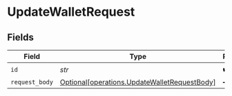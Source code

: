 # UpdateWalletRequest


## Fields

| Field                                                                                              | Type                                                                                               | Required                                                                                           | Description                                                                                        |
| -------------------------------------------------------------------------------------------------- | -------------------------------------------------------------------------------------------------- | -------------------------------------------------------------------------------------------------- | -------------------------------------------------------------------------------------------------- |
| `id`                                                                                               | *str*                                                                                              | :heavy_check_mark:                                                                                 | N/A                                                                                                |
| `request_body`                                                                                     | [Optional[operations.UpdateWalletRequestBody]](../../models/operations/updatewalletrequestbody.md) | :heavy_minus_sign:                                                                                 | N/A                                                                                                |